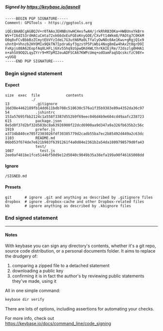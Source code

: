 ##### Signed by https://keybase.io/jasnell
```
-----BEGIN PGP SIGNATURE-----
Comment: GPGTools - https://gpgtools.org

iQEcBAABCgAGBQJV+r0TAAoJEHNBsVwHCHesfwAH/jrkRhRB30Ka+HWBUnxYkBrn
WV+fI6dI53rdHACuCmta72xk66dxEuFGEoKnyGOE/CXvFt14Wkm8/PAOtg7C0KkM
O0q8vFCvBbbBzZCmytEbVYzIdeL7G3utN6Ma0LTfalyOwNOc0Ae1Kwu+gRgjQ1x9
uhntQ+Vhnzb2HYOMIx9QkTN7Ipdra6yf3gzstP5PiWbi4Nxg8mEw4hAx2t0grD9I
FxKpjs08A62EopfAq8LHFLj6Xv55hq9zGpwQKd4WLthrKAIEjRe/72dszlg0HHA1
n+ahSX9OQ2LqyZYrr9+M7pMI2ouADFSCA67KWPcUmq+odOamFaqSQcskcfzC98Y=
=yUGQ
-----END PGP SIGNATURE-----

```

<!-- END SIGNATURES -->

### Begin signed statement 

#### Expect

```
size  exec  file            contents                                                        
            ./                                                                              
13            .gitignore    16d30e4462189fb14dd611bdb708c510630c576a1f35b9383e89a4352da36c97
54            .jshintrc     153a57695fbb2124c1a558f3387d552b9f69eec046d4b9e604cd49aafc238723
615           package.json  8e5d0f37d2bf32d583bc8a63926900f22dcd6900aa9d347a9a326fb635b2c56c
1919          prefer.js     a3734b840ce705f2303026fdf30385779d2cadb55ba7ec2b85492d449a2c63dc
1103          README.md     06b053f674de7e621b983f6391261f4a0d84e2361b2a54da1809798579d0fa43
              test/                                                                         
1087            test.js     2ee0af481be1fce5144bf50d9e12d5040c9049b35a38efa199a90f46165008dd
```

#### Ignore

```
/SIGNED.md
```

#### Presets

```
git      # ignore .git and anything as described by .gitignore files
dropbox  # ignore .dropbox-cache and other Dropbox-related files    
kb       # ignore anything as described by .kbignore files          
```

<!-- summarize version = 0.0.9 -->

### End signed statement

<hr>

#### Notes

With keybase you can sign any directory's contents, whether it's a git repo,
source code distribution, or a personal documents folder. It aims to replace the drudgery of:

  1. comparing a zipped file to a detached statement
  2. downloading a public key
  3. confirming it is in fact the author's by reviewing public statements they've made, using it

All in one simple command:

```bash
keybase dir verify
```

There are lots of options, including assertions for automating your checks.

For more info, check out https://keybase.io/docs/command_line/code_signing